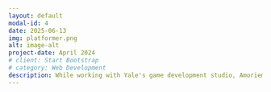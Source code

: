 ```yaml
---
layout: default
modal-id: 4
date: 2025-06-13
img: platformer.png
alt: image-alt
project-date: April 2024
# client: Start Bootstrap
# category: Web Development
description: While working with Yale's game development studio, Amoriem Labs, I worked to build a game called Diploma Dash. Diploma Dash is a Yale themed 2D side Scrolling platformer. On the programming team, I worked on the shop system, the place where you could exchange the coins collected during the game for power ups and additional sprites. I also worked on the particle system to create better effects throughout gameplay.
---
```

